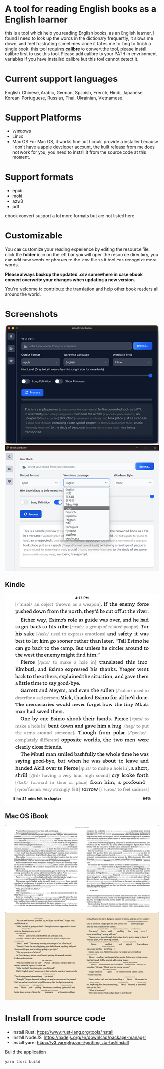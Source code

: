 # A tool for reading English books as a English learner
this is a tool which help you reading English books, as an English learner, I found I need to look up the words in the dictionary frequently, it slows me down, and feel frastrating sometimes since it takes me to long to finish a single book. this tool requires **[calibre](https://calibre-ebook.com/download)** to convert the tool, please install calibre first to use this tool.
Please add calibre to your PATH in envrionment variables if you have installed calibre but this tool cannot detect it.

# Current support languages
English, Chinese, Arabic, German, Spanish, French, Hindi, Japanese, Korean, Portuguese, Russian, Thai, Ukrainian, Vietnamese.

# Support Platforms
* Windows
* Linux
* Mac OS
For Mac OS, it works fine but I could provide a installer because I don't have a apple developer account, the built release from me does not work for you, you need to install it from the source code at this moment.

# Support formats
* epub
* mobi
* azw3
* pdf

ebook convert support a lot more formats but are not listed here.

# Customizable
You can customize your reading experience by editing the resource file, click the **folder** icon on the left bar you will open the resource directory, you can add new words or phrases to the .csv file so it tool can recognize more words.

**Please always backup the updated .csv somewhere in case ebook convert overwrite your changes when updating a new version.**

You're welcome to contribute the translation and help other book readers all around the world.

# Screenshots

![screenshot on Mac OS](examples/screenshot-macos.png)
![screenshot on Windows](examples/screenshot-windows.png)

## Kindle

![Kindle](examples/kindle.png)

## Mac OS iBook
![MacOS Inline Style](examples/macos-inline.png)
![MacOS On Top Style](examples/macos-top.png)

# Install from source code
* Install Rust: https://www.rust-lang.org/tools/install
* Install NodeJS: https://nodejs.org/en/download/package-manager
* Install yarn: https://v3.yarnpkg.com/getting-started/install

Build the application
```bash
yarn tauri build
```